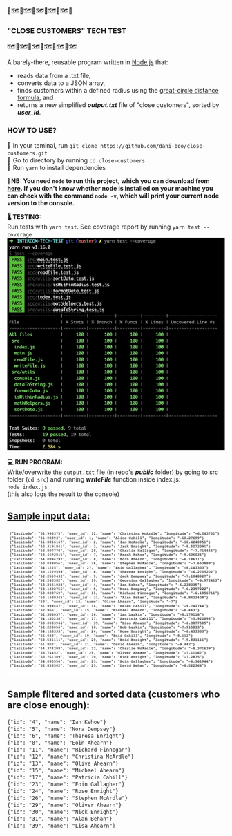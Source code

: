 <!--- to preview in VSCode, use ⇧⌘V (shift + command + V) --->


📍🗺️📍🗺️📍🗺️📍🗺️📍🗺️📍
### "CLOSE CUSTOMERS" TECH TEST
🗺️📍🗺️📍🗺️📍🗺️📍🗺️📍🗺️

A barely-there, reusable program written in [Node.js](https://nodejs.org/en/docs) that:
- reads data from a .txt file,
- converts data to a JSON array,
- finds customers within a defined radius using the [great-circle distance formula](https://en.wikipedia.org/wiki/Great-circle_distance), and
- returns a new simplified _**output.txt**_ file of "close customers", sorted by _**user_id**_.

### HOW TO USE?
📌 In your teminal, run `git clone https://github.com/dani-boo/close-customers.git`  
📌 Go to directory by running `cd close-customers`  
📌 Run `yarn` to install dependencies

🚨**NB: You need `node` to run this project, which you can download from [here](https://nodejs.org/en/). If you don't know whether node is installed on your machine you can check with the command `node -v`, which will print your current node version to the console.**

**🌡️ TESTING:**  
Run tests with `yarn test`. See coverage report by running `yarn test --coverage`  
![test coverage](public/testCoverage.png)
  
**💻 RUN PROGRAM:**  
Write/overwrite the `output.txt` file (in repo's _**public**_ folder) by going to src folder (`cd src`) and running _**writeFile**_ function inside index.js:  
`node index.js`  
(this also logs the result to the console) 

## [Sample input data:](https://s3.amazonaws.com/intercom-take-home-test/customers.txt)
![sample input data](public/sampleInputData.png)

## Sample filtered and sorted data (customers who are close enough):

```
{"id": "4", "name": "Ian Kehoe"}
{"id": "5", "name": "Nora Dempsey"}
{"id": "6", "name": "Theresa Enright"}
{"id": "8", "name": "Eoin Ahearn"}
{"id": "11", "name": "Richard Finnegan"}
{"id": "12", "name": "Christina McArdle"}
{"id": "13", "name": "Olive Ahearn"}
{"id": "15", "name": "Michael Ahearn"}
{"id": "17", "name": "Patricia Cahill"}
{"id": "23", "name": "Eoin Gallagher"}
{"id": "24", "name": "Rose Enright"}
{"id": "26", "name": "Stephen McArdle"}
{"id": "29", "name": "Oliver Ahearn"}
{"id": "30", "name": "Nick Enright"}
{"id": "31", "name": "Alan Behan"}
{"id": "39", "name": "Lisa Ahearn"}
```

